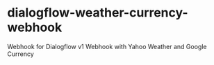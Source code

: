 # dialogflow-weather-currency-webhook
Webhook for Dialogflow v1 Webhook with Yahoo Weather and Google Currency
